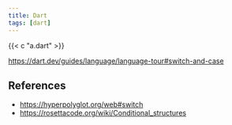 ```yaml
---
title: Dart
tags: [dart]
---
```


{{< c "a.dart" >}}

<https://dart.dev/guides/language/language-tour#switch-and-case>

## References

- <https://hyperpolyglot.org/web#switch>
- <https://rosettacode.org/wiki/Conditional_structures>
